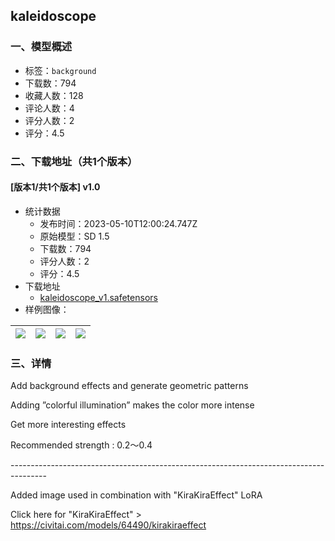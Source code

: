 ## kaleidoscope
### 一、模型概述

- 标签：`background`
- 下载数：794
- 收藏人数：128
- 评论人数：4
- 评分人数：2
- 评分：4.5

### 二、下载地址（共1个版本）

#### [版本1/共1个版本] v1.0

- 统计数据
  - 发布时间：2023-05-10T12:00:24.747Z
  - 原始模型：SD 1.5
  - 下载数：794
  - 评分人数：2
  - 评分：4.5
- 下载地址
  - [kaleidoscope_v1.safetensors](https://civitai.com/api/download/models/67116)
- 样例图像：

| <img src="https://image.civitai.com/xG1nkqKTMzGDvpLrqFT7WA/ed34e237-e953-4b2f-80b2-50af25707252/width=450/754122.jpeg" /> | <img src="https://image.civitai.com/xG1nkqKTMzGDvpLrqFT7WA/60b07b49-592e-49c3-8dcd-fbe6db62e753/width=450/745273.jpeg" /> | <img src="https://image.civitai.com/xG1nkqKTMzGDvpLrqFT7WA/6a2035df-02b8-4876-82db-7577148e8ffa/width=450/754124.jpeg" /> | <img src="https://image.civitai.com/xG1nkqKTMzGDvpLrqFT7WA/8f846b9b-c9fb-49a3-819d-f97d1ebc96fc/width=450/745277.jpeg" /> |
| ---- | ---- | ---- | ---- |


### 三、详情
<p>Add background effects and generate geometric patterns</p><p>Adding ”colorful illumination” makes the color more intense</p><p>Get more interesting effects</p><p>Recommended strength : 0.2～0.4</p><p>---------------------------------------------------------------------------------------</p><p>Added image used in combination with "KiraKiraEffect" LoRA</p><p>Click here for "KiraKiraEffect" &gt; <a target="_blank" rel="ugc" href="https://civitai.com/models/64490/kirakiraeffect">https://civitai.com/models/64490/kirakiraeffect</a></p>
